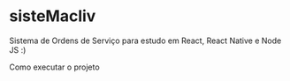 # sisteMacliv
Sistema de Ordens de Serviço para estudo em React, React Native e Node JS :)

Como executar o projeto 


  
